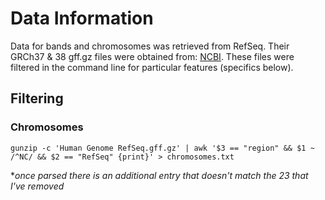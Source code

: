 # Data Information

Data for bands and chromosomes was retrieved from RefSeq. Their GRCh37 & 38 gff.gz files were obtained from: [NCBI](https://www.ncbi.nlm.nih.gov/projects/genome/guide/human/index.shtml). These files were filtered in the command line for particular features (specifics below).

## Filtering

### Chromosomes

```shell
gunzip -c 'Human Genome RefSeq.gff.gz' | awk '$3 == "region" && $1 ~ /^NC/ && $2 == "RefSeq" {print}' > chromosomes.txt
```

**once parsed there is an additional entry that doesn't match the 23 that I've removed*
